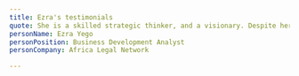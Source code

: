 ```yaml
---
title: Ezra's testimonials
quote: She is a skilled strategic thinker, and a visionary. Despite her calm nature, Sophia is a tireless and enthusiastic team member and an amazing person to work with. She is mature beyond her age, and is capable of leading organizations from start-ups to fully developed organizations.
personName: Ezra Yego
personPosition: Business Development Analyst
personCompany: Africa Legal Network

---
```

